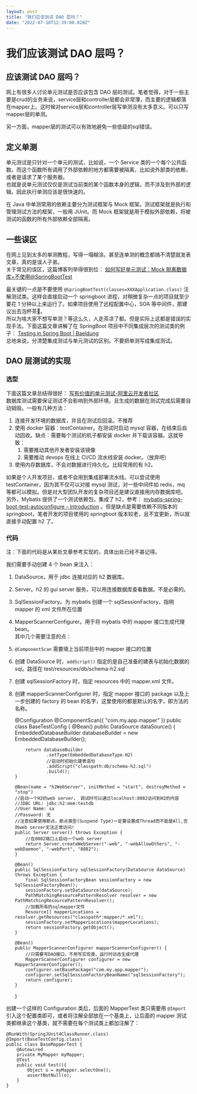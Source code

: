 ```yaml
---
layout: post
title: "我们应该测试 DAO 层吗？"
date: "2022-07-18T12:39:00.020Z"
---
```

我们应该测试 DAO 层吗？
==============

应该测试 DAO 层吗？
------------

网上有很多人讨论单元测试是否应该包含 DAO 层的测试。笔者觉得，对于一些主要是crud的业务来说，service层和controller层都会非常薄，而主要的逻辑都落在mapper上。这时候对service层和controller层写单测没有太多意义。可以只写mapper层的单测。

另一方面，mapper层的测试可以有效地避免一些低级的sql错误。

定义单测
----

单元测试是只针对一个单元的测试，比如说，一个 Service 类的一个每个公共函数。而这个函数所有调用了外部依赖的地方都需要被隔离，比如说外部类的依赖，或者是请求了某个服务器。  
也就是说单元测试仅仅是测试当前类的某个函数本身的逻辑，而不涉及到外部的逻辑。因此执行单测应该是很快速的。

在 Java 中单测常用的依赖主要分为测试框架与 Mock 框架。测试框架就是执行和管理测试方法的框架，一般用 JUnit。而 Mock 框架就是用于模拟外部依赖，将被测试的函数的所有外部依赖全部隔离。

一些误区
----

在网上见到太多的单测教程，写得一塌糊涂。甚至连单测的概念都搞不清楚就发表文章，真的是误人子弟。  
关于常见的误区，这篇博客列举得很到位： [如何写好单元测试：Mock 脱离数据库+不使用@SpringBootTest](https://blog.csdn.net/qq_36688143/article/details/97393949)

最关键的一点是不要使用 `@SpringBootTest(classes=XXXApplication.class)` 注解测试类。这样会直接启动一个 springboot 进程，对稍微复杂一点的项目就至少要花 1 分钟以上来运行了。如果项目使用了远程配置中心，SOA 等中间件，那建议出去泡杯茶🍵。  
所以为啥大家不想写单测？等这么久，人走茶凉了都。但是实际上这都是错误的实现手法。下面这篇文章讲解了在 SpringBoot 项目中不同集成层次的测试类的例子： [Testing in Spring Boot | Baeldung](https://www.baeldung.com/spring-boot-testing)  
总地来说，分清楚集成测试与单元测试的区别。不要把单测写成集成测试。

DAO 层测试的实现
----------

### 选型

下面这篇文章总结得很好： [写有价值的单元测试-阿里云开发者社区](https://developer.aliyun.com/article/54478?spm=a2c6h.12873639.0.0.6227437bG13TpN#slide-12)  
数据库测试需要保证测试不会影响到外部环境，且生成的数据在测试完成后需要自动销毁。一般有几种方法：

1.  连接开发环境的数据库，并且在测试后回滚。不推荐
2.  使用 docker 容器：testContainer。在测试时启动 mysql 容器，在结束后自动回收。缺点：需要每个测试的机子都安装 docker 并下载该容器。这就导致：
    1.  需要推动其他开发者安装该镜像
    2.  需要推动 devops 在线上 CI/CD 流水线安装 docker。（放弃吧）
3.  使用内存数据库，不会对数据进行持久化。比较常用的有 h2。

如果是个人开发项目，或者不会用到集成部署流水线。可以尝试使用 testContainer，因为其不仅可以对接 mysql 测试，对一些中间件如 redis，mq 等都可以模拟。但是对大型团队开发的复杂项目还是建议直接用内存数据库吧。  
另外，Mybatis 提供了一个测试依赖包，集成了 h2，参考： [mybatis-spring-boot-test-autoconfigure – Introduction](https://mybatis.org/spring-boot-starter/mybatis-spring-boot-test-autoconfigure/) 。但是缺点是需要依赖不同版本的 springboot，笔者开发的项目使用的 springboot 版本较老，且不宜更新，所以就直接手动配置 h2 了。

### 代码

注：下面的代码是从某处文章参考实现的，具体出处已经不甚记得。

我们需要手动创建 4 个 bean 来注入：

1.  DataSource，用于 jdbc 连接对应的 h2 数据库。
2.  Server。h2 的 gui server 服务，可以用连接数据库查看数据。不是必需的。
3.  SqlSessionFactory。为 mybatis 创建一个 sqlSessionFactory，指明 mapper 的 xml 文件所在位置
4.  MapperScannerConfigurer。用于将 mybatis 中的 mapper 接口生成代理 bean。  
    其中几个需要注意的点：
5.  `@ComponentScan` 需要填上当前项目中的 mapper 接口的位置
6.  创建 DataSource 时，`addScript()` 指定的是自己准备的建表与初始化数据的 sql。路径在 test/resources/db/schema-h2.sql
7.  创建 sqlSessionFactory 时，指定 resources 中的 mapper.xml 文件。
8.  创建 mapperScannerConfigurer 时，指定 mapper 接口的 package 以及上一步创建的 factory 的 bean 的名字，这里使用的都是默认的名字，即方法的名称。

    @Configuration
    @ComponentScan({ "com.my.app.mapper" })
    public class BaseTestConfig {
        @Bean()
        public DataSource dataSource() {
            EmbeddedDatabaseBuilder databaseBuilder = new EmbeddedDatabaseBuilder();
    
            return databaseBuilder
                    .setType(EmbeddedDatabaseType.H2)
                    //启动时初始化建表语句
                    .addScript("classpath:db/schema-h2.sql")
                    .build();
        }
    
        @Bean(name = "h2WebServer", initMethod = "start", destroyMethod = "stop")
        //启动一个H2的web server， 调试时可以通过localhost:8082访问到H2的内容
        //JDBC URL: jdbc:h2:mem:testdb
        //User Name: sa
        //Password: 无
        //注意如果使用断点，断点类型(Suspend Type)一定要设置成Thread而不能是All,否则web server无法正常访问!
        public Server server() throws Exception {
            //在8082端口上启动一个web server
            return Server.createWebServer("-web", "-webAllowOthers", "-webDaemon", "-webPort", "8082");
        }
    
        @Bean()
        public SqlSessionFactory sqlSessionFactory(DataSource dataSource) throws Exception {
            final SqlSessionFactoryBean sessionFactory = new SqlSessionFactoryBean();
            sessionFactory.setDataSource(dataSource);
            PathMatchingResourcePatternResolver resolver = new PathMatchingResourcePatternResolver();
            //加载所有的sqlmapper文件
            Resource[] mapperLocations = resolver.getResources("classpath*:mapper/*.xml");
            sessionFactory.setMapperLocations(mapperLocations);
            return sessionFactory.getObject();
        }
    
        @Bean()
        public MapperScannerConfigurer mapperScannerConfigurer() {
            //只需要写DAO接口，不用写实现类，运行时动态生成代理
            MapperScannerConfigurer configurer = new MapperScannerConfigurer();
            configurer.setBasePackage("com.my.app.mapper");
            configurer.setSqlSessionFactoryBeanName("sqlSessionFactory");
            return configurer;
        }
    
    }
    
    

创建一个这样的 Configuration 类后，后面的 MapperTest 类只需要用 `@Import` 引入这个配置类即可，或者将注解全部放在一个基类上，让后面的 mapper 测试类都继承这个基类，就不需要在每个测试类上都加注解了：

    @RunWith(SpringJUnit4ClassRunner.class)
    @Import(BaseTestConfig.class)
    public class BaseMapperTest {
        @Autowired
        private MyMapper myMapper;
        @Test
        public void test(){
            Object o = myMapper.selectOne();
            assertNotNull(o);
        }
    }